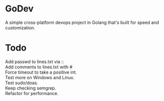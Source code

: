 # GoDev
A simple cross-platform devops project in Golang that's built for speed and customization.

# Todo
Add passwd to lines.txt via ::<br>
Add comments to lines.txt with #<br>
Force timeout to take a positive int.<br>
Test more on Windows and Linux.<br> 
Test sudo/doas.<br>
Keep checking semgrep.<br>
Refactor for performance.<br>

